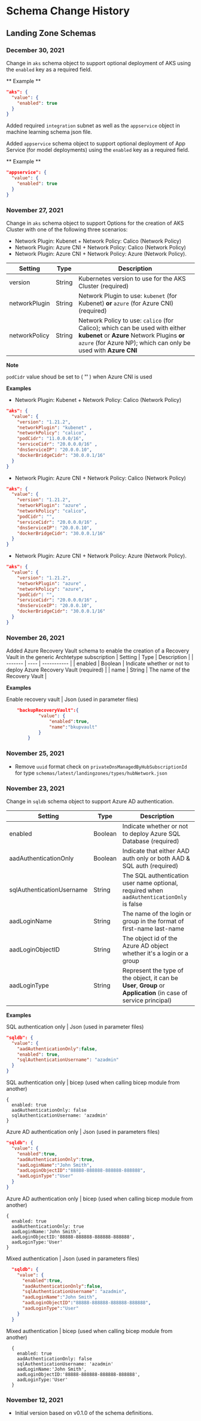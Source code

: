 # Schema Change History

## Landing Zone Schemas

### December 30, 2021

Change in `aks` schema object to support optional deployment of AKS using the `enabled` key as a required field.

** Example **
```json
"aks": {
  "value": {
    "enabled": true
  }
}
```

Added required `integration` subnet as well as the `appservice` object in machine learning schema json file.

Added `appservice` schema object to support optional deployment of App Service (for model deployments) using the `enabled` key as a required field.

** Example **
```json
"appservice": {
  "value": {
    "enabled": true
  }
}
```

### November 27, 2021

Change in `aks` schema object to support Options for the creation of AKS Cluster with one of the following three scenarios:

* Network Plugin: Kubenet + Network Policy: Calico (Network Policy)
* Network Plugin: Azure CNI + Network Policy: Calico (Network Policy)
* Network Plugin: Azure CNI + Network Policy: Azure (Network Policy).

| Setting | Type | Description |
| ------- | ---- | ----------- |
| version | String | Kubernetes version to use for the AKS Cluster (required) |
| networkPlugin | String | Network Plugin to use: `kubenet` (for Kubenet) **or** `azure` (for Azure CNI) (required) |
| networkPolicy | String | Network Policy to use: `calico` (for Calico); which can be used with either **kubenet** or **Azure** Network Plugins **or** `azure` (for Azure NP); which can only be used with **Azure CNI**  |

**Note**

`podCidr` value shoud be set to ( **''** ) when Azure CNI is used

**Examples**

* Network Plugin: Kubenet + Network Policy: Calico (Network Policy)

```json
"aks": {
  "value": {
    "version": "1.21.2",
    "networkPlugin": "kubenet" ,
    "networkPolicy": "calico",
    "podCidr": "11.0.0.0/16",
    "serviceCidr": "20.0.0.0/16" ,
    "dnsServiceIP": "20.0.0.10",
    "dockerBridgeCidr": "30.0.0.1/16"
  }
}
```

* Network Plugin: Azure CNI + Network Policy: Calico (Network Policy)

```json
"aks": {
  "value": {
    "version": "1.21.2",
    "networkPlugin": "azure" ,
    "networkPolicy": "calico",
    "podCidr": "",
    "serviceCidr": "20.0.0.0/16" ,
    "dnsServiceIP": "20.0.0.10",
    "dockerBridgeCidr": "30.0.0.1/16"
  }
}
```

* Network Plugin: Azure CNI + Network Policy: Azure (Network Policy).

```json
"aks": {
  "value": {
    "version": "1.21.2",
    "networkPlugin": "azure" ,
    "networkPolicy": "azure",
    "podCidr": "",
    "serviceCidr": "20.0.0.0/16" ,
    "dnsServiceIP": "20.0.0.10",
    "dockerBridgeCidr": "30.0.0.1/16"
  }
}
```
### November 26, 2021

Added Azure Recovery Vault schema to enable the creation of a Recovery Vault in the generic Archtetype subscription
| Setting | Type | Description |
| ------- | ---- | ----------- |
| enabled | Boolean | Indicate whether or not to deploy Azure Recovery Vault (required) |
| name | String | The name of the Recovery Vault |


**Examples**

Enable recovery vault | Json (used in parameter files)
```json
    "backupRecoveryVault":{
            "value": {
                "enabled":true,
                "name":"bkupvault"
            }
        }
```

### November 25, 2021

* Remove `uuid` format check on `privateDnsManagedByHubSubscriptionId` for type `schemas/latest/landingzones/types/hubNetwork.json`

### November 23, 2021

Change in `sqldb` schema object to support Azure AD authentication.

| Setting | Type | Description |
| ------- | ---- | ----------- |
| enabled | Boolean | Indicate whether or not to deploy Azure SQL Database (required) |
| aadAuthenticationOnly | Boolean | Indicate that either AAD auth only or both AAD & SQL auth (required) |
| sqlAuthenticationUsername | String | The SQL authentication user name optional, required when `aadAuthenticationOnly` is false |
| aadLoginName | String | The name of the login or group in the format of first-name last-name |
| aadLoginObjectID | String | The object id of the Azure AD object whether it's a login or a group |
| aadLoginType | String | Represent the type of the object, it can be **User**, **Group** or **Application** (in case of service principal) |

**Examples**

SQL authentication only | Json (used in parameter files)

```json
"sqldb": {
  "value": {
    "aadAuthenticationOnly":false,
    "enabled": true,
    "sqlAuthenticationUsername": "azadmin"
  }
}
```
  
SQL authentication only | bicep (used when calling bicep module from another)
  
```bicep
{
  enabled: true
  aadAuthenticationOnly: false 
  sqlAuthenticationUsername: 'azadmin'
}
```
  
Azure AD authentication only | Json (used in parameters files)
  
```json
"sqldb": {
  "value": {
    "enabled":true,
    "aadAuthenticationOnly":true,
    "aadLoginName":"John Smith",
    "aadLoginObjectID":"88888-888888-888888-888888",
    "aadLoginType":"User"
  }
}
```

Azure AD authentication only | bicep (used when calling bicep module from another)
  
```bicep
{
  enabled: true
  aadAuthenticationOnly: true 
  aadLoginName:'John Smith',
  aadLoginObjectID:'88888-888888-888888-888888',
  aadLoginType:'User'
}
```
  
Mixed authentication |  Json (used in parameters files)

```json
  "sqldb": {
    "value": {
      "enabled":true,
      "aadAuthenticationOnly":false,
      "sqlAuthenticationUsername": "azadmin",
      "aadLoginName":"John Smith",
      "aadLoginObjectID":"88888-888888-888888-888888",
      "aadLoginType":"User"
    }
  }
 ```
  
  Mixed authentication | bicep (used when calling bicep module from another)
  
```bicep
  {
    enabled: true
    aadAuthenticationOnly: false
    sqlAuthenticationUsername: 'azadmin' 
    aadLoginName:'John Smith',
    aadLoginObjectID:'88888-888888-888888-888888',
    aadLoginType:'User'
  }
```

### November 12, 2021

* Initial version based on v0.1.0 of the schema definitions.
